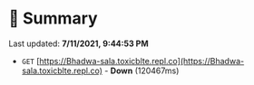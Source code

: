 # 📖 Summary
Last updated: **7/11/2021, 9:44:53 PM**

- `GET` [https://Bhadwa-sala.toxicblte.repl.co](https://Bhadwa-sala.toxicblte.repl.co) - **Down** (120467ms)
